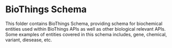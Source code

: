 # BioThings Schema

This folder contains BioThings Schema, providing schema for biochemical entities used within BioThings APIs as well as other biological relevant APIs. Some examples of entities covered in this schema includes, gene, chemical, variant, diesease, etc.


